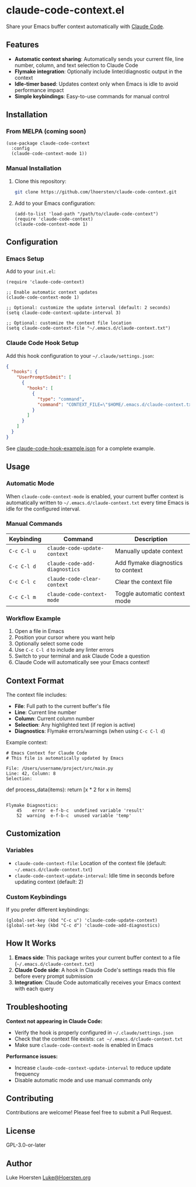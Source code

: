 # claude-code-context.el

Share your Emacs buffer context automatically with [Claude Code](https://github.com/anthropics/claude-code).

## Features

- **Automatic context sharing**: Automatically sends your current file, line number, column, and text selection to Claude Code
- **Flymake integration**: Optionally include linter/diagnostic output in the context
- **Idle-timer based**: Updates context only when Emacs is idle to avoid performance impact
- **Simple keybindings**: Easy-to-use commands for manual control

## Installation

### From MELPA (coming soon)

```elisp
(use-package claude-code-context
  :config
  (claude-code-context-mode 1))
```

### Manual Installation

1. Clone this repository:
   ```bash
   git clone https://github.com/lhoersten/claude-code-context.git
   ```

2. Add to your Emacs configuration:
   ```elisp
   (add-to-list 'load-path "/path/to/claude-code-context")
   (require 'claude-code-context)
   (claude-code-context-mode 1)
   ```

## Configuration

### Emacs Setup

Add to your `init.el`:

```elisp
(require 'claude-code-context)

;; Enable automatic context updates
(claude-code-context-mode 1)

;; Optional: customize the update interval (default: 2 seconds)
(setq claude-code-context-update-interval 3)

;; Optional: customize the context file location
(setq claude-code-context-file "~/.emacs.d/claude-context.txt")
```

### Claude Code Hook Setup

Add this hook configuration to your `~/.claude/settings.json`:

```json
{
  "hooks": {
    "UserPromptSubmit": [
      {
        "hooks": [
          {
            "type": "command",
            "command": "CONTEXT_FILE=\"$HOME/.emacs.d/claude-context.txt\"; if [ -f \"$CONTEXT_FILE\" ]; then echo \"\\n---\\n## Emacs Context\\n\"; cat \"$CONTEXT_FILE\"; echo \"\\n---\"; fi"
          }
        ]
      }
    ]
  }
}
```

See [claude-code-hook-example.json](claude-code-hook-example.json) for a complete example.

## Usage

### Automatic Mode

When `claude-code-context-mode` is enabled, your current buffer context is automatically written to `~/.emacs.d/claude-context.txt` every time Emacs is idle for the configured interval.

### Manual Commands

| Keybinding  | Command                         | Description                                    |
|-------------|---------------------------------|------------------------------------------------|
| `C-c C-l u` | `claude-code-update-context`    | Manually update context                        |
| `C-c C-l d` | `claude-code-add-diagnostics`   | Add flymake diagnostics to context             |
| `C-c C-l c` | `claude-code-clear-context`     | Clear the context file                         |
| `C-c C-l m` | `claude-code-context-mode`      | Toggle automatic context mode                  |

### Workflow Example

1. Open a file in Emacs
2. Position your cursor where you want help
3. Optionally select some code
4. Use `C-c C-l d` to include any linter errors
5. Switch to your terminal and ask Claude Code a question
6. Claude Code will automatically see your Emacs context!

## Context Format

The context file includes:

- **File**: Full path to the current buffer's file
- **Line**: Current line number
- **Column**: Current column number
- **Selection**: Any highlighted text (if region is active)
- **Diagnostics**: Flymake errors/warnings (when using `C-c C-l d`)

Example context:

```
# Emacs Context for Claude Code
# This file is automatically updated by Emacs

File: /Users/username/project/src/main.py
Line: 42, Column: 8
Selection:
```
def process_data(items):
    return [x * 2 for x in items]
```

Flymake Diagnostics:
    45    error  e-f-b-c  undefined variable 'result'
    52  warning  e-f-b-c  unused variable 'temp'
```

## Customization

### Variables

- `claude-code-context-file`: Location of the context file (default: `~/.emacs.d/claude-context.txt`)
- `claude-code-context-update-interval`: Idle time in seconds before updating context (default: 2)

### Custom Keybindings

If you prefer different keybindings:

```elisp
(global-set-key (kbd "C-c u") 'claude-code-update-context)
(global-set-key (kbd "C-c d") 'claude-code-add-diagnostics)
```

## How It Works

1. **Emacs side**: This package writes your current buffer context to a file (`~/.emacs.d/claude-context.txt`)
2. **Claude Code side**: A hook in Claude Code's settings reads this file before every prompt submission
3. **Integration**: Claude Code automatically receives your Emacs context with each query

## Troubleshooting

**Context not appearing in Claude Code:**
- Verify the hook is properly configured in `~/.claude/settings.json`
- Check that the context file exists: `cat ~/.emacs.d/claude-context.txt`
- Make sure `claude-code-context-mode` is enabled in Emacs

**Performance issues:**
- Increase `claude-code-context-update-interval` to reduce update frequency
- Disable automatic mode and use manual commands only

## Contributing

Contributions are welcome! Please feel free to submit a Pull Request.

## License

GPL-3.0-or-later

## Author

Luke Hoersten <Luke@Hoersten.org>
